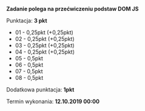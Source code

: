 **Zadanie polega na przećwiczeniu podstaw DOM JS**

Punktacja: **3 pkt**

* 01 - 0,25pkt (+0,25pkt)
* 02 - 0,25pkt (+0,25pkt)
* 03 - 0,25pkt (+0,25pkt)
* 04 - 0,25pkt (+0,25pkt)
* 05 - 0,5pkt
* 06 - 0,5pkt
* 07 - 0,5pkt
* 08 - 0,5pkt

Dodatkowa punktacja: **1pkt**

Termin wykonania: **12.10.2019 00:00**